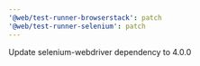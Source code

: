 ```yaml
---
'@web/test-runner-browserstack': patch
'@web/test-runner-selenium': patch
---
```


Update selenium-webdriver dependency to 4.0.0
